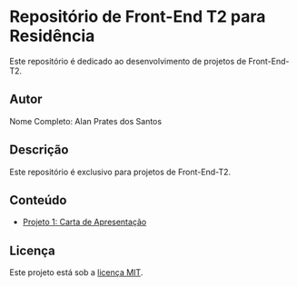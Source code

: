 # Repositório de Front-End T2 para Residência

Este repositório é dedicado ao desenvolvimento de projetos de Front-End-T2.

## Autor

Nome Completo: Alan Prates dos Santos

## Descrição

Este repositório é exclusivo para projetos de Front-End-T2.

## Conteúdo

- [Projeto 1: Carta de Apresentação](https://alanprates.github.io/Front-End-T2/Carta-de-Apresentação/index.html)



## Licença

Este projeto está sob a [licença MIT](LICENSE).
